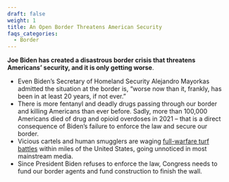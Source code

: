 ```yaml
---
draft: false
weight: 1
title: An Open Border Threatens American Security
faqs_categories:
  - Border
---
```

**Joe Biden has created a disastrous border crisis that threatens Americans’ security, and it is only getting worse**.

* Even Biden’s Secretary of Homeland Security Alejandro Mayorkas admitted the situation at the border is, “worse now than it, frankly, has been in at least 20 years, if not ever.” 
* There is more fentanyl and deadly drugs passing through our border and killing Americans than ever before. Sadly, more than 100,000 Americans died of drug and opioid overdoses in 2021 – that is a direct consequence of Biden’s failure to enforce the law and secure our border. 
* Vicious cartels and human smugglers are waging [full-warfare turf battles](https://abcnews.go.com/International/wireStory/mexican-army-sends-anti-mine-squads-cartel-turf-82996418) within miles of the United States, going unnoticed in most mainstream media.
* Since President Biden refuses to enforce the law, Congress needs to fund our border agents and fund construction to finish the wall.